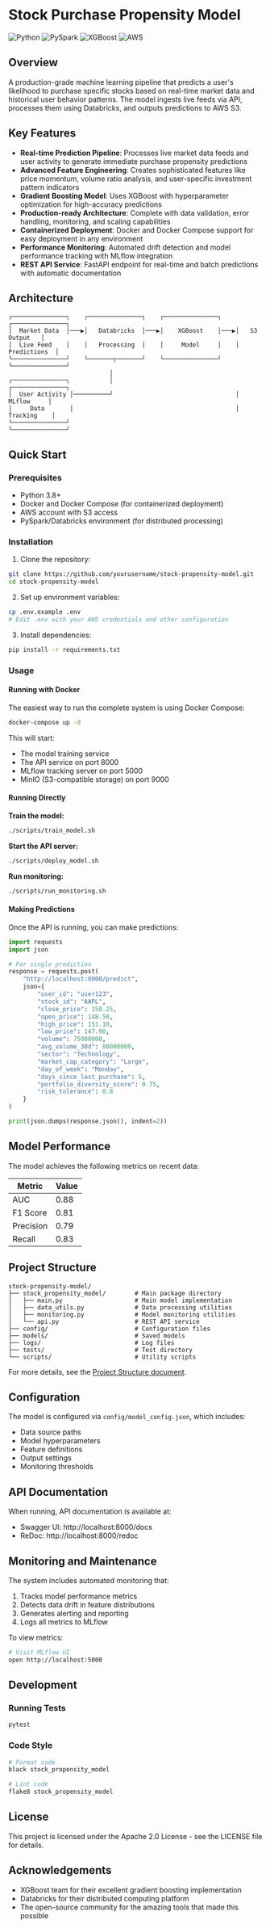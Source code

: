 # Stock Purchase Propensity Model

![Python](https://img.shields.io/badge/Python-3.8%2B-blue)
![PySpark](https://img.shields.io/badge/PySpark-3.3.0-orange)
![XGBoost](https://img.shields.io/badge/XGBoost-1.6.2-green)
![AWS](https://img.shields.io/badge/AWS-S3-yellow)


## Overview

A production-grade machine learning pipeline that predicts a user's likelihood to purchase specific stocks based on real-time market data and historical user behavior patterns. The model ingests live feeds via API, processes them using Databricks, and outputs predictions to AWS S3.

## Key Features

- **Real-time Prediction Pipeline**: Processes live market data feeds and user activity to generate immediate purchase propensity predictions
- **Advanced Feature Engineering**: Creates sophisticated features like price momentum, volume ratio analysis, and user-specific investment pattern indicators
- **Gradient Boosting Model**: Uses XGBoost with hyperparameter optimization for high-accuracy predictions
- **Production-ready Architecture**: Complete with data validation, error handling, monitoring, and scaling capabilities
- **Containerized Deployment**: Docker and Docker Compose support for easy deployment in any environment
- **Performance Monitoring**: Automated drift detection and model performance tracking with MLflow integration
- **REST API Service**: FastAPI endpoint for real-time and batch predictions with automatic documentation

## Architecture

```
┌───────────────┐    ┌───────────────┐    ┌───────────────┐    ┌───────────────┐
│  Market Data  │───▶│   Databricks  │───▶│    XGBoost    │───▶│   S3 Output   │
│  Live Feed    │    │   Processing  │    │     Model     │    │  Predictions  │
└───────────────┘    └───────┬───────┘    └───────────────┘    └───────────────┘
                            │
┌───────────────┐           │                                  ┌───────────────┐
│  User Activity │──────────┘                                  │    MLflow     │
│     Data       │                                             │   Tracking    │
└───────────────┘                                              └───────────────┘
```

## Quick Start

### Prerequisites

- Python 3.8+
- Docker and Docker Compose (for containerized deployment)
- AWS account with S3 access
- PySpark/Databricks environment (for distributed processing)

### Installation

1. Clone the repository:
```bash
git clone https://github.com/yourusername/stock-propensity-model.git
cd stock-propensity-model
```

2. Set up environment variables:
```bash
cp .env.example .env
# Edit .env with your AWS credentials and other configuration
```

3. Install dependencies:
```bash
pip install -r requirements.txt
```

### Usage

#### Running with Docker

The easiest way to run the complete system is using Docker Compose:

```bash
docker-compose up -d
```

This will start:
- The model training service
- The API service on port 8000
- MLflow tracking server on port 5000
- MinIO (S3-compatible storage) on port 9000

#### Running Directly

**Train the model:**
```bash
./scripts/train_model.sh
```

**Start the API server:**
```bash
./scripts/deploy_model.sh
```

**Run monitoring:**
```bash
./scripts/run_monitoring.sh
```

#### Making Predictions

Once the API is running, you can make predictions:

```python
import requests
import json

# For single prediction
response = requests.post(
    "http://localhost:8000/predict",
    json={
        "user_id": "user123",
        "stock_id": "AAPL",
        "close_price": 150.25,
        "open_price": 148.50,
        "high_price": 151.10,
        "low_price": 147.90,
        "volume": 75000000,
        "avg_volume_30d": 80000000,
        "sector": "Technology",
        "market_cap_category": "Large",
        "day_of_week": "Monday",
        "days_since_last_purchase": 5,
        "portfolio_diversity_score": 0.75,
        "risk_tolerance": 0.8
    }
)

print(json.dumps(response.json(), indent=2))
```

## Model Performance

The model achieves the following metrics on recent data:

| Metric | Value |
|--------|-------|
| AUC | 0.88 |
| F1 Score | 0.81 |
| Precision | 0.79 |
| Recall | 0.83 |

## Project Structure

```
stock-propensity-model/
├── stock_propensity_model/        # Main package directory
│   ├── main.py                    # Main model implementation
│   ├── data_utils.py              # Data processing utilities
│   ├── monitoring.py              # Model monitoring utilities
│   └── api.py                     # REST API service
├── config/                        # Configuration files
├── models/                        # Saved models
├── logs/                          # Log files
├── tests/                         # Test directory
└── scripts/                       # Utility scripts
```

For more details, see the [Project Structure document](PROJECT_STRUCTURE.md).

## Configuration

The model is configured via `config/model_config.json`, which includes:

- Data source paths
- Model hyperparameters
- Feature definitions
- Output settings
- Monitoring thresholds

## API Documentation

When running, API documentation is available at:
- Swagger UI: http://localhost:8000/docs
- ReDoc: http://localhost:8000/redoc

## Monitoring and Maintenance

The system includes automated monitoring that:

1. Tracks model performance metrics
2. Detects data drift in feature distributions
3. Generates alerting and reporting
4. Logs all metrics to MLflow

To view metrics:
```bash
# Visit MLflow UI
open http://localhost:5000
```

## Development

### Running Tests

```bash
pytest
```

### Code Style

```bash
# Format code
black stock_propensity_model

# Lint code
flake8 stock_propensity_model
```

## License

This project is licensed under the Apache 2.0 License - see the LICENSE file for details.

## Acknowledgements

- XGBoost team for their excellent gradient boosting implementation
- Databricks for their distributed computing platform
- The open-source community for the amazing tools that made this possible

